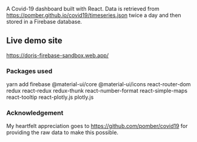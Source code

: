 A Covid-19 dashboard built with React. Data is retrieved from https://pomber.github.io/covid19/timeseries.json twice a day and then stored in a Firebase database.

## Live demo site

https://doris-firebase-sandbox.web.app/

### Packages used

yarn add firebase @material-ui/core @material-ui/icons react-router-dom redux react-redux redux-thunk react-number-format react-simple-maps react-tooltip react-plotly.js plotly.js

### Acknowledgement
My heartfelt appreciation goes to https://github.com/pomber/covid19 for providing the raw data to make this possible.
